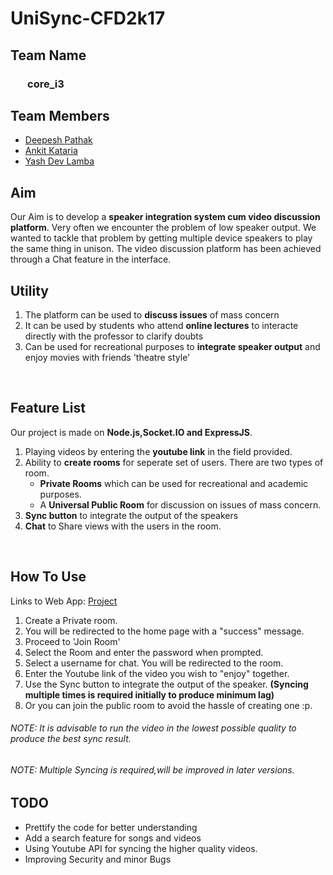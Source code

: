 # UniSync-CFD2k17 

## Team Name

### &nbsp;&nbsp;&nbsp;&nbsp;&nbsp;&nbsp;&nbsp;core_i3

## Team Members
* [Deepesh Pathak](https://github.com/fristonio/)
* [Ankit Kataria](https://github.com/ankitkataria/)
* [Yash Dev Lamba](https://github.com/ydlamba/)

## Aim
Our Aim is to develop a **speaker integration system cum video discussion platform**. Very often we encounter the problem of low speaker output. We wanted to tackle that problem by getting multiple device speakers to play the same thing in unison. The video discussion platform has been achieved through a Chat feature in the interface.
<br>
## Utility

1. The platform can be used to **discuss issues** of mass concern
2. It can be used by students who attend **online lectures** to interacte directly with the professor to clarify doubts
3. Can be used for recreational purposes to **integrate speaker output** and enjoy movies with friends 'theatre style'
<br>

## Feature List
Our project is made on **Node.js,Socket.IO and ExpressJS**.

1. Playing videos by entering the **youtube link** in the field provided.
2. Ability to **create rooms** for seperate set of users. There are two types of room. 
	- **Private Rooms** which can be used for recreational and academic purposes.
	- A **Universal Public Room** for discussion on issues of mass concern.
3. **Sync button** to integrate the output of the speakers
4. **Chat** to Share views with the users in the room.
<br>

## How To Use
Links to Web App: [Project](https://aqueous-dusk-88302.herokuapp.com/)

1. Create a Private room.
2. You will be redirected to the home page with a "success" message.
3. Proceed to 'Join Room'
4. Select the Room and enter the password when prompted.
5. Select a username for chat. You will be redirected to the room.
6. Enter the Youtube link of the video you wish to "enjoy" together.
7. Use the Sync button to integrate the output of the speaker. **(Syncing multiple times is required initially to produce minimum lag)**
8. Or you can join the public room to avoid the hassle of creating one :p.

###### NOTE: It is advisable to run the video in the *lowest possible quality* to produce the best sync result.
###### NOTE: Multiple Syncing is required,will be improved in later versions.


## TODO

- Prettify the code for better understanding
- Add a search feature for songs and videos
- Using Youtube API for syncing the higher quality videos.
- Improving Security and minor Bugs







